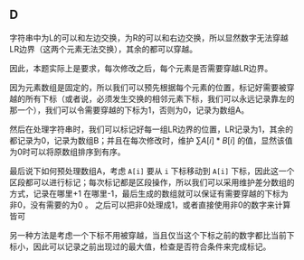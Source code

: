 ## D

字符串中为L的可以和左边交换，为R的可以和右边交换，所以显然数字无法穿越LR边界（这两个元素无法交换），其余的都可以穿越。

因此，本题实际上是要求，每次修改之后，每个元素是否需要穿越LR边界。

因为元素数组是固定的，所以我们可以预先根据每个元素的位置，标记好需要被穿越的所有下标（或者说，必须发生交换的相邻元素下标，我们可以永远记录靠左的那一个），我们可以令需要穿越的下标为1，否则为0，记录为数组A。

然后在处理字符串时，我们可以标记好每一组LR边界的位置，LR记录为1，其余的都记录为0，记录为数组B；并且在每次修改时，维护 $\sum A[i]*B[i]$ 的值，显然该值为0时可以将原数组排序到有序。

最后说下如何预处理数组A，考虑 `A[i]` 要从 `i` 下标移动到 `A[i]` 下标，因此这一个区段都可以进行标记；每次标记都是区段操作，所以我们可以采用维护差分数组的方式，记录在哪里+1 在哪里-1，最后生成的数组就可以保证有需要穿越的下标为非0，没有需要的为0 。 之后可以把非0处理成1，或者直接使用非0的数字来计算皆可

另一种方法是考虑一个下标不用被穿越，当且仅当这个下标之前的数字都比当前下标小，因此可以记录之前出现过的最大值，检查是否符合条件来完成标记。
